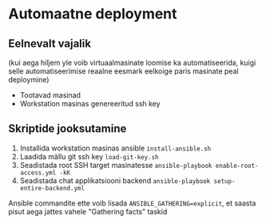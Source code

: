 # Automaatne deployment

## Eelnevalt vajalik

(kui aega hiljem yle voib virtuaalmasinate loomise ka automatiseerida, kuigi selle automatiseerimise reaalne eesmark eelkoige paris masinate peal deploymine)

- Tootavad masinad
- Workstation masinas genereeritud ssh key

## Skriptide jooksutamine

1. Installida workstation masinas ansible `install-ansible.sh`
2. Laadida mällu git ssh key `load-git-key.sh`
2. Seadistada root SSH target masinatesse `ansible-playbook enable-root-access.yml -kK`
3. Seadistada chat applikatsiooni backend `ansible-playbook setup-entire-backend.yml`

Ansible commandite ette voib lisada `ANSIBLE_GATHERING=explicit`, et saasta pisut aega jattes vahele "Gathering facts" taskid